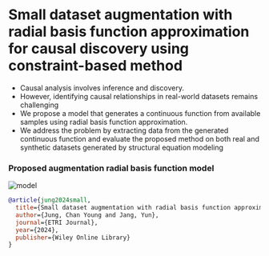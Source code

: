 # Small dataset augmentation with radial basis function approximation for causal discovery using constraint-based method
- Causal analysis involves inference and discovery.
- However, identifying causal relationships in real-world datasets remains challenging
- We propose a model that generates a continuous function from available samples using radial basis function approximation.
- We address the problem by extracting data from the generated continuous function and evaluate the proposed method on both real and synthetic datasets generated by structural equation modeling

### Proposed augmentation radial basis function model
![model](https://github.com/cooling-0/CausalRBF/blob/main/modelarc.jpg)

```bibtex
@article{jung2024small,
  title={Small dataset augmentation with radial basis function approximation for causal discovery using constraint-based method},
  author={Jung, Chan Young and Jang, Yun},
  journal={ETRI Journal},
  year={2024},
  publisher={Wiley Online Library}
}
```

